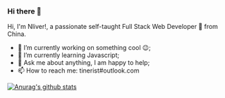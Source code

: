 ### Hi there 👋

Hi, I'm Nliver!, a passionate self-taught Full Stack Web Developer 🚀 from China.

- 🔭 I’m currently working on something cool 😉;
- 🌱 I’m currently learning Javascript;
- 💬 Ask me about anything, I am happy to help;
- 📫 How to reach me: tinerist#outlook.com 

[![Anurag's github stats](https://github-readme-stats.vercel.app/api?username=Nliver&theme=dark)](https://github.com/anuraghazra/github-readme-stats)

